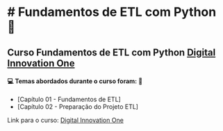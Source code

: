 # # Fundamentos de ETL com Python :snake:

## Curso Fundamentos de ETL com Python [Digital Innovation One](https://digitalinnovation.one/)

#### :computer: Temas abordados durante o curso foram: :rocket:

- [Capítulo 01 - Fundamentos de ETL]
- [Capítulo 02 - Preparação do Projeto ETL]

Link para o curso: [Digital Innovation One](https://digitalinnovation.one/)

